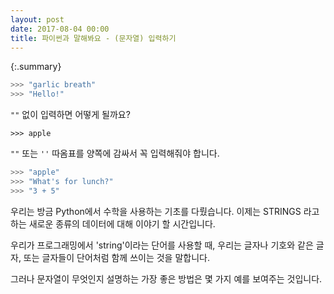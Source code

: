 ```yaml
---
layout: post
date: 2017-08-04 00:00
title: 파이썬과 말해봐요 - (문자열) 입력하기
---
```


{:.summary}
```python
>>> "garlic breath"
>>> "Hello!"
```
`""` 없이 입력하면 어떻게 될까요?
```
>>> apple
```
`""` 또는  `''` 따옴표를 양쪽에 감싸서 꼭 입력해줘야 합니다.
```python
>>> "apple"
>>> "What's for lunch?"
>>> "3 + 5"
```

우리는 방금 Python에서 수학을 사용하는 기초를 다뤘습니다. 이제는 STRINGS 라고 하는 새로운 종류의 데이터에 대해 이야기 할 시간입니다.

우리가 프로그래밍에서 'string'이라는 단어를 사용할 때, 우리는 글자나 기호와 같은 글자, 또는 글자들이 단어처럼 함께 쓰이는 것을 말합니다.

그러나 문자열이 무엇인지 설명하는 가장 좋은 방법은 몇 가지 예를 보여주는 것입니다.
